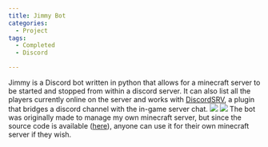 ```yaml
---
title: Jimmy Bot
categories:
  - Project
tags:
  - Completed
  - Discord

---
```


Jimmy is a Discord bot written in python that allows for a minecraft server to be started and stopped from within a discord server. It can also list all the players currently online on the server and works with [DiscordSRV](https://docs.discordsrv.com/), a plugin that bridges a discord channel with the in-game server chat.
<img src="/images/projects/jimmy.png">
<img src="/images/projects/jimmy2.png">
The bot was originally made to manage my own minecraft server, but since the source code is available ([here](https://github.com/marcusoosthuizen/jimmy-bot)), anyone can use it for their own minecraft server if they wish.
